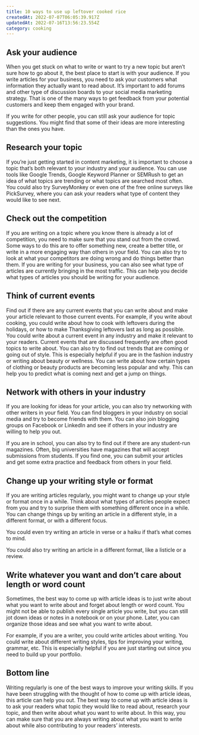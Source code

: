```yaml
---
title: 10 ways to use up leftover cooked rice
createdAt: 2022-07-07T06:05:39.917Z
updatedAt: 2022-07-16T13:56:23.554Z
category: cooking
---
```


## Ask your audience

When you get stuck on what to write or want to try a new topic but aren’t sure how to go about it, the best place to start is with your audience. If you write articles for your business, you need to ask your customers what information they actually want to read about.
It’s important to add forums and other type of discussion boards to your social media marketing strategy. That is one of the many ways to get feedback from your potential customers and keep them engaged with your brand.

If you write for other people, you can still ask your audience for topic suggestions. You might find that some of their ideas are more interesting than the ones you have.

## Research your topic

If you’re just getting started in content marketing, it is important to choose a topic that’s both relevant to your industry and your audience.
You can use tools like Google Trends, Google Keyword Planner or SEMRush to get an idea of what topics are trending or what topics are searched most often.
You could also try SurveyMonkey or even one of the free online surveys like PickSurvey, where you can ask your readers what type of content they would like to see next.

## Check out the competition

If you are writing on a topic where you know there is already a lot of competition, you need to make sure that you stand out from the crowd.
Some ways to do this are to offer something new, create a better title, or write in a more engaging way than others in your field.
You can also try to look at what your competitors are doing wrong and do things better than them.
If you are writing for your business, you can also see what type of articles are currently bringing in the most traffic. This can help you decide what types of articles you should be writing for your audience.

## Think of current events

Find out if there are any current events that you can write about and make your article relevant to those current events.
For example, if you write about cooking, you could write about how to cook with leftovers during the holidays, or how to make Thanksgiving leftovers last as long as possible.
You could write about a current event in any industry and make it relevant to your readers. Current events that are discussed frequently are often good topics to write about.
You can also try to find out trends that are coming or going out of style. This is especially helpful if you are in the fashion industry or writing about beauty or wellness. You can write about how certain types of clothing or beauty products are becoming less popular and why. This can help you to predict what is coming next and get a jump on things.

## Network with others in your industry

If you are looking for ideas for your article, you can also try networking with other writers in your field.
You can find bloggers in your industry on social media and try to become friends with them. You can also join blogging groups on Facebook or LinkedIn and see if others in your industry are willing to help you out.

If you are in school, you can also try to find out if there are any student-run magazines. Often, big universities have magazines that will accept submissions from students. If you find one, you can submit your articles and get some extra practice and feedback from others in your field.

## Change up your writing style or format

If you are writing articles regularly, you might want to change up your style or format once in a while.
Think about what types of articles people expect from you and try to surprise them with something different once in a while. You can change things up by writing an article in a different style, in a different format, or with a different focus.

You could even try writing an article in verse or a haiku if that’s what comes to mind.

You could also try writing an article in a different format, like a listicle or a review.

## Write whatever you want and don’t care about length or word count

Sometimes, the best way to come up with article ideas is to just write about what you want to write about and forget about length or word count.
You might not be able to publish every single article you write, but you can still jot down ideas or notes in a notebook or on your phone. Later, you can organize those ideas and see what you want to write about.

For example, if you are a writer, you could write articles about writing. You could write about different writing styles, tips for improving your writing, grammar, etc. This is especially helpful if you are just starting out since you need to build up your portfolio.

## Bottom line

Writing regularly is one of the best ways to improve your writing skills. If you have been struggling with the thought of how to come up with article ideas, this article can help you out. The best way to come up with article ideas is to ask your readers what topic they would like to read about, research your topic, and then write about what you want to write about. In this way, you can make sure that you are always writing about what you want to write about while also contributing to your readers’ interests.
